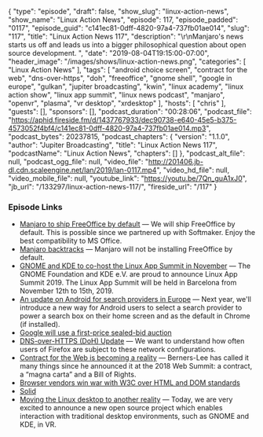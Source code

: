 {
  "type": "episode",
  "draft": false,
  "show_slug": "linux-action-news",
  "show_name": "Linux Action News",
  "episode": 117,
  "episode_padded": "0117",
  "episode_guid": "c141ec81-0dff-4820-97a4-737fb01ae014",
  "slug": "117",
  "title": "Linux Action News 117",
  "description": "\r\nManjaro's news starts us off and leads us into a bigger philosophical question about open source development. ",
  "date": "2019-08-04T19:15:00-07:00",
  "header_image": "/images/shows/linux-action-news.png",
  "categories": [
    "Linux Action News"
  ],
  "tags": [
    "android choice screen",
    "contract for the web",
    "dns-over-https",
    "doh",
    "freeoffice",
    "gnome shell",
    "google in europe",
    "gulkan",
    "jupiter broadcasting",
    "kwin",
    "linux academy",
    "linux action show",
    "linux app summit",
    "linux news podcast",
    "manjaro",
    "openvr",
    "plasma",
    "vr desktop",
    "xrdesktop"
  ],
  "hosts": [
    "chris"
  ],
  "guests": [],
  "sponsors": [],
  "podcast_duration": "00:28:06",
  "podcast_file": "https://aphid.fireside.fm/d/1437767933/dec90738-e640-45e5-b375-4573052f4bf4/c141ec81-0dff-4820-97a4-737fb01ae014.mp3",
  "podcast_bytes": 20237815,
  "podcast_chapters": {
    "version": "1.1.0",
    "author": "Jupiter Broadcasting",
    "title": "Linux Action News 117",
    "podcastName": "Linux Action News",
    "chapters": []
  },
  "podcast_alt_file": null,
  "podcast_ogg_file": null,
  "video_file": "http://201406.jb-dl.cdn.scaleengine.net/lan/2019/lan-0117.mp4",
  "video_hd_file": null,
  "video_mobile_file": null,
  "youtube_link": "https://youtu.be/7Qn_guA1xJ0",
  "jb_url": "/133297/linux-action-news-117/",
  "fireside_url": "/117"
}


### Episode Links

  * [Manjaro to ship FreeOffice by default](https://forum.manjaro.org/t/testing-update-2019-07-29-kernels-xfce-4-14-pre3-haskell/96690 "Manjaro to ship FreeOffice by default") — We will ship FreeOffice by default. This is possible since we partnered up with Softmaker. Enjoy the best compatibility to MS Office.
  * [Manjaro backtracks](https://forum.manjaro.org/t/about-freeoffice-its-not-being-installed-by-default/97297 "Manjaro backtracks") — Manjaro will not be installing FreeOffice by default.
  * [GNOME and KDE to co-host the Linux App Summit in November](https://www.mail-archive.com/kde-announce@kde.org/msg00361.html "GNOME and KDE to co-host the Linux App Summit in November") — The GNOME Foundation and KDE e.V. are proud to announce Linux App Summit 2019. The Linux App Summit will be held in Barcelona from November 12th to 15th, 2019. 
  * [An update on Android for search providers in Europe](https://blog.google/around-the-globe/google-europe/update-android-search-providers-europe/ "An update on Android for search providers in Europe") — Next year, we'll introduce a new way for Android users to select a search provider to power a search box on their home screen and as the default in Chrome (if installed). 
  * [Google will use a first-price sealed-bid auction](https://www.android.com/choicescreen/ "Google will use a first-price sealed-bid auction")
  * [DNS-over-HTTPS (DoH) Update](https://blog.mozilla.org/futurereleases/2019/07/31/dns-over-https-doh-update-detecting-managed-networks-and-user-choice/ "DNS-over-HTTPS \(DoH\) Update") — We want to understand how often users of Firefox are subject to these network configurations.
  * [Contract for the Web is becoming a reality](https://sdtimes.com/softwaredev/contract-for-the-web-is-becoming-a-reality/ "Contract for the Web is becoming a reality") — Berners-Lee has called it many things since he announced it at the 2018 Web Summit: a contract, a “magna carta” and a Bill of Rights. 
  * [Browser vendors win war with W3C over HTML and DOM standards](https://www.zdnet.com/article/browser-vendors-win-war-with-w3c-over-html-and-dom-standards/ "Browser vendors win war with W3C over HTML and DOM standards")
  * [Solid](https://solid.inrupt.com/ "Solid")
  * [Moving the Linux desktop to another reality](https://www.collabora.com/news-and-blog/news-and-events/moving-the-linux-desktop-to-another-reality.html "Moving the Linux desktop to another reality") — Today, we are very excited to announce a new open source project which enables interaction with traditional desktop environments, such as GNOME and KDE, in VR. 


